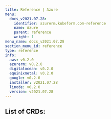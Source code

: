 ```yaml
---
title: Reference | Azure
menu:
  docs_v2021.07.28:
    identifier: azurerm.kubeform.com-reference
    name: Azure
    parent: reference
    weight: 1
menu_name: docs_v2021.07.28
section_menu_id: reference
type: reference
info:
  aws: v0.2.0
  azurerm: v0.2.0
  digitalocean: v0.2.0
  equinixmetal: v0.2.0
  google: v0.2.0
  installer: v2021.07.28
  linode: v0.2.0
  version: v2021.07.28
---
```


## List of CRDs:
